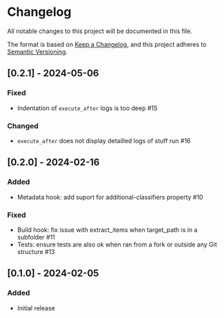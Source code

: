# Changelog

All notable changes to this project will be documented in this file.

The format is based on [Keep a Changelog](https://keepachangelog.com/en/1.0.0/),
and this project adheres to [Semantic Versioning](https://semver.org/spec/v2.0.0.html).

## [0.2.1] - 2024-05-06

### Fixed

- Indentation of `execute_after` logs is too deep  #15

### Changed

- `execute_after` does not display detailled logs of stuff run #16

## [0.2.0] - 2024-02-16

### Added

- Metadata hook: add suport for additional-classifiers property #10

### Fixed

- Build hook: fix issue with extract_items when target_path is in a subfolder #11
- Tests: ensure tests are also ok when ran from a fork or outside any Git structure #13

## [0.1.0] - 2024-02-05

### Added

- Initial release
